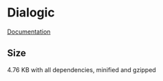 # Dialogic

[Documentation](https://github.com/ArthurClemens/dialogic/blob/development/README.md)

## Size

4.76 KB with all dependencies, minified and gzipped
